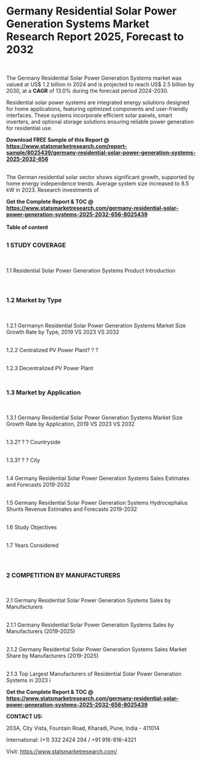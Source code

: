 <h1>Germany Residential Solar Power Generation Systems Market Research Report 2025, Forecast to 2032</h1><br/><p>The Germany Residential Solar Power Generation Systems market was valued at US$ 1.2 billion in 2024 and is projected to reach US$ 2.5 billion by 2030, at a <strong>CAGR</strong> of 13.0% during the forecast period 2024-2030.</p><p>
 
 Residential solar power systems are integrated energy solutions designed for home applications, featuring optimized components and user-friendly interfaces. These systems incorporate efficient solar panels, smart inverters, and optional storage solutions ensuring reliable power generation for residential use.</p><div><b>Download FREE Sample of this Report @ <a href="https://www.statsmarketresearch.com/download-free-sample/8025439/germany-residential-solar-power-generation-systems-2025-2032-656">https://www.statsmarketresearch.com/report-sample/8025439/germany-residential-solar-power-generation-systems-2025-2032-656</a></b></div><br><p>
 
 The German residential solar sector shows significant growth, supported by home energy independence trends. Average system size increased to 8.5 kW in 2023. Research investments of</p><div><b>Get the Complete Report & TOC @ <a href="https://www.statsmarketresearch.com/germany-residential-solar-power-generation-systems-2025-2032-656-8025439">https://www.statsmarketresearch.com/germany-residential-solar-power-generation-systems-2025-2032-656-8025439</a></b></div><br><b>Table of content</b><p><h2><span style="font-size:16px"><strong>1 STUDY COVERAGE</strong></span></h2><br />
 
 <p>1.1 Residential Solar Power Generation Systems Product Introduction</p><br />
 
 <h2><span style="font-size:16px"><strong>1.2 Market by Type</strong></span></h2><br />
 
 <p>1.2.1 Germanyn Residential Solar Power Generation Systems Market Size Growth Rate by Type, 2019 VS 2023 VS 2032<br /><br />
 
 1.2.2 Centralized PV Power Plant? ? ? <br /><br />
 
 1.2.3 Decentralized PV Power Plant<br /><br />
 
 <h2><span style="font-size:16px"><strong>1.3 Market by Application</strong></span></h2><br />
 
 <p>1.3.1 Germany Residential Solar Power Generation Systems Market Size Growth Rate by Application, 2019 VS 2023 VS 2032<br /><br />
 
 1.3.2? ? ? Countryside<br /><br />
 
 1.3.3? ? ? City<br /><br />
 
 1.4 Germany Residential Solar Power Generation Systems Sales Estimates and Forecasts 2019-2032<br /><br />
 
 1.5 Germany Residential Solar Power Generation Systems Hydrocephalus Shunts Revenue Estimates and Forecasts 2019-2032<br /><br />
 
 1.6 Study Objectives<br /><br />
 
 1.7 Years Considered</p><br />
 
 <h2><span style="font-size:16px"><strong>2 COMPETITION BY MANUFACTURERS</strong></span></h2><br />
 
 <p>2.1 Germany Residential Solar Power Generation Systems Sales by Manufacturers<br /><br />
 
 2.1.1 Germany Residential Solar Power Generation Systems Sales by Manufacturers (2019-2025)<br /><br />
 
 2.1.2 Germany Residential Solar Power Generation Systems Sales Market Share by Manufacturers (2019-2025)<br /><br />
 
 2.1.3 Top Largest Manufacturers of Residential Solar Power Generation Systems in 2023 i<br><div><b>Get the Complete Report & TOC @ <a href="https://www.statsmarketresearch.com/germany-residential-solar-power-generation-systems-2025-2032-656-8025439">https://www.statsmarketresearch.com/germany-residential-solar-power-generation-systems-2025-2032-656-8025439</a></b></div></p>
 
 <b>CONTACT US:</b><br>
 
 203A, City Vista, Fountain Road, Kharadi, Pune, India - 411014 <br>
 
 International: (+1) 332 2424 294 / +91 916-916-4321<br>
 
 Visit: <a href="https://www.statsmarketresearch.com/">https://www.statsmarketresearch.com/</a>
 
 <br>